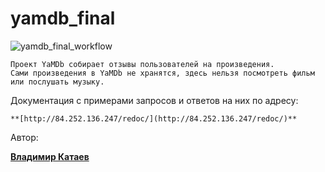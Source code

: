 # yamdb_final


![yamdb_final_workflow](https://github.com/vladkataev/yamdb_final/actions/workflows/yamdb_workflow/badge.svg?event=push)

```
Проект YaMDb собирает отзывы пользователей на произведения.
Сами произведения в YaMDb не хранятся, здесь нельзя посмотреть фильм или послушать музыку.
```

Документация с примерами запросов и ответов на них по адресу:

```
**[http://84.252.136.247/redoc/](http://84.252.136.247/redoc/)**
```
Автор:

**[Владимир Катаев](https://github.com/vladkataev)**
